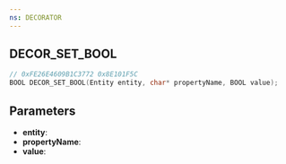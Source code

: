 ```yaml
---
ns: DECORATOR
---
```

## DECOR_SET_BOOL

```c
// 0xFE26E4609B1C3772 0x8E101F5C
BOOL DECOR_SET_BOOL(Entity entity, char* propertyName, BOOL value);
```

## Parameters
* **entity**:
* **propertyName**:
* **value**:
